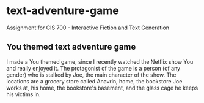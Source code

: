 # text-adventure-game
Assignment for CIS 700 - Interactive Fiction and Text Generation

## You themed text adventure game

I made a You themed game, since I recently watched the Netflix show You and really enjoyed it. The protagonist of the game is a person (of any gender) who is stalked by Joe, the main character of the show. The locations are a grocery store called Anavrin, home, the bookstore Joe works at, his home, the bookstore's basement, and the glass cage he keeps his victims in.
